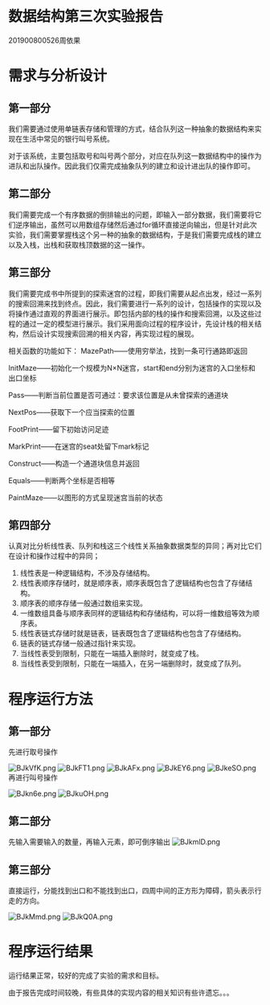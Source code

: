 # 数据结构第三次实验报告
201900800526周依果
# 需求与分析设计

## 第一部分
我们需要通过使用单链表存储和管理的方式，结合队列这一种抽象的数据结构来实现在生活中常见的银行叫号系统。

对于该系统，主要包括取号和叫号两个部分，对应在队列这一数据结构中的操作为进队和出队操作。因此我们仅需完成抽象队列的建立和设计进出队的操作即可。

## 第二部分
我们需要完成一个有序数据的倒排输出的问题，即输入一部分数据，我们需要将它们逆序输出，虽然可以用数组存储然后通过for循环直接逆向输出，但是针对此次实验，我们需要掌握栈这个另一种的抽象的数据结构，于是我们需要完成栈的建立以及入栈，出栈和获取栈顶数据的这一操作。

## 第三部分
我们需要完成书中所提到的探索迷宫的过程，即我们需要从起点出发，经过一系列的搜索回溯来找到终点。因此，我们需要进行一系列的设计，包括操作的实现以及将操作通过直观的界面进行展示。即包括内部的栈的操作和搜索回溯，以及这些过程的通过一定的模型进行展示。我们采用面向过程的程序设计，先设计栈的相关结构，然后设计实现搜索回溯的相关内容，再实现过程的展现。

相关函数的功能如下：
MazePath——使用穷举法，找到一条可行通路即返回

InitMaze——初始化一个规模为N×N迷宫，start和end分别为迷宫的入口坐标和出口坐标

Pass——判断当前位置是否可通过：要求该位置是从未曾探索的通道块

NextPos——获取下一个应当探索的位置

FootPrint——留下初始访问足迹

MarkPrint——在迷宫的seat处留下mark标记

Construct——构造一个通道块信息并返回

Equals——判断两个坐标是否相等

PaintMaze——以图形的方式呈现迷宫当前的状态

## 第四部分
认真对比分析线性表、队列和栈这三个线性关系抽象数据类型的异同；再对比它们在设计和操作过程中的异同；

1. 线性表是一种逻辑结构，不涉及存储结构。
2. 线性表顺序存储时，就是顺序表，顺序表既包含了逻辑结构也包含了存储结构。
3. 顺序表的顺序存储一般通过数组来实现。
4. 一维数组具备与顺序表同样的逻辑结构和存储结构，可以将一维数组等效为顺序表。
5. 线性表链式存储时就是链表，链表既包含了逻辑结构也包含了存储结构。
6. 链表的链式存储一般通过指针来实现。
7. 当线性表受到限制，只能在一端插入删除时，就变成了栈。
8. 当线性表受到限制，只能在一端插入，在另一端删除时，就变成了队列。

# 程序运行方法
## 第一部分
先进行取号操作

![BJkVfK.png](https://s1.ax1x.com/2020/10/29/BJkVfK.png)
![BJkFT1.png](https://s1.ax1x.com/2020/10/29/BJkFT1.png)
![BJkAFx.png](https://s1.ax1x.com/2020/10/29/BJkAFx.png)
![BJkEY6.png](https://s1.ax1x.com/2020/10/29/BJkEY6.png)
![BJkeSO.png](https://s1.ax1x.com/2020/10/29/BJkeSO.png)
再进行叫号操作

![BJkn6e.png](https://s1.ax1x.com/2020/10/29/BJkn6e.png)
![BJkuOH.png](https://s1.ax1x.com/2020/10/29/BJkuOH.png)
## 第二部分
先输入需要输入的数量，再输入元素，即可倒序输出
![BJkmlD.png](https://s1.ax1x.com/2020/10/29/BJkmlD.png)

## 第三部分
直接运行，分能找到出口和不能找到出口，四周中间的正方形为障碍，箭头表示行走的方向。

![BJkMmd.png](https://s1.ax1x.com/2020/10/29/BJkMmd.png)
![BJkQ0A.png](https://s1.ax1x.com/2020/10/29/BJkQ0A.png)

# 程序运行结果
运行结果正常，较好的完成了实验的需求和目标。

由于报告完成时间较晚，有些具体的实现内容的相关知识有些许遗忘。。。